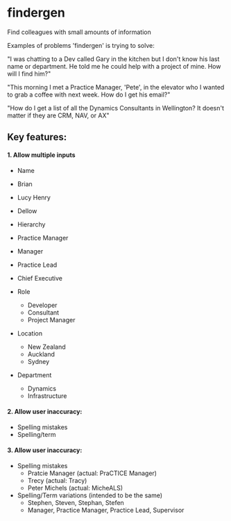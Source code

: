 # findergen
Find colleagues with small amounts of information

Examples of problems 'findergen' is trying to solve:

"I was chatting to a Dev called Gary in the kitchen but I don't know his last name or department. He told me he could help with a project of mine. How will I find him?"

"This morning I met a Practice Manager, 'Pete', in the elevator who I wanted to grab a coffee with next week. How do I get his email?"

"How do I get a list of all the Dynamics Consultants in Wellington? It doesn't matter if they are CRM, NAV, or AX"

## Key features:

#### 1. Allow multiple inputs
* Name
 * Brian
 * Lucy Henry
 * Dellow
  
* Hierarchy
 * Practice Manager
 * Manager
 * Practice Lead
 * Chief Executive
 
* Role
  * Developer
  * Consultant
  * Project Manager
  
* Location
  * New Zealand
  * Auckland
  * Sydney

* Department
  * Dynamics
  * Infrastructure

#### 2. Allow user inaccuracy:
* Spelling mistakes
* Spelling/term

#### 3. Allow user inaccuracy:
* Spelling mistakes
  * Pratcie Manager (actual: PraCTICE Manager)
  * Trecy (actual: Tracy)
  * Peter Michels (actual: MicheALS)
* Spelling/Term variations (intended to be the same)
  * Stephen, Steven, Stephan, Stefen
  * Manager, Practice Manager, Practice Lead, Supervisor
